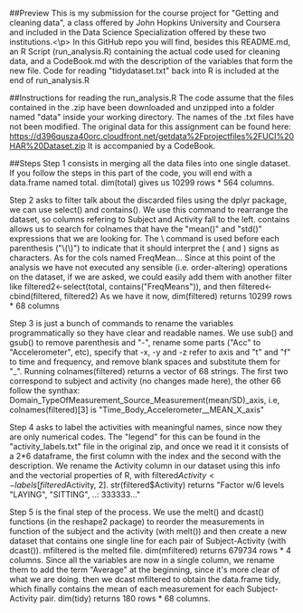 ##Preview
This is my submission for the course project for "Getting and cleaning data", a class offered by John Hopkins University and Coursera and included in the Data Science Specialization offered by these two institutions.<\p>
In this GitHub repo you will find, besides this README.md, an R Script (run_analysis.R) containing the actual code used for cleaning data, and a CodeBook.md with the description of the variables that form the new file.
Code for reading "tidydataset.txt" back into R is included at the end of run_analysis.R

##Instructions for reading the run_analysis.R
The code assume that the files contained in the .zip have been downloaded and unzipped into a folder named "data" inside your working directory. The names of the .txt files have not been modified.
The original data for this assignment can be found here:
https://d396qusza40orc.cloudfront.net/getdata%2Fprojectfiles%2FUCI%20HAR%20Dataset.zip 
It is accompanied by a CodeBook.

##Steps
Step 1 consists in merging all the data files into one single dataset. If you follow the steps in this part of the code, you will end with a data.frame named total. dim(total) gives us 10299 rows * 564 columns.

Step 2 asks to filter
talk about the discarded files
using the dplyr package, we can use select() and contains(). We use this command to rearrange the dataset, so columns refering to Subject and Activity fall to the left. contains allows us to search for colnames that have the "mean()" and "std()" expressions that we are looking for. The \\ command is used before each parenthesis ("\\(\\)") to indicate that it should interpret the ( and ) signs as characters.
As for the cols named FreqMean... Since at this point of the analysis we have not executed any sensible (i.e. order-altering) operations on the dataset, if we are asked, we could easily add them with another filter like 
filtered2<-select(total, contains("FreqMeans")), and then filtered<-cbind(filtered, filtered2)
As we have it now, dim(filtered) returns 10299 rows * 68 columns

Step 3 is just a bunch of commands to rename the variables programmatically so they have clear and readable names. We use sub() and gsub() to remove parenthesis and "-", rename some parts ("Acc" to "Accelerometer", etc), specify that -x, -y and -z refer to axis and "t" and "f" to time and frequency, and remove blank spaces and substitute them for "_".
Running colnames(filtered) returns a vector of 68 strings. The first two correspond to subject and activity (no changes made here), the other 66 follow the synthax: Domain_TypeOfMeasurement_Source_Measurement(mean/SD)_axis, i.e, colnames(filtered)[3] is "Time_Body_Accelerometer__MEAN_X_axis"

Step 4 asks to label the activities with meaningful names, since now they are only numerical codes. The "legend" for this can be found in the "activity_labels.txt" file in the original zip, and once we read it it consists of a 2*6 dataframe, the first column with the index and the second with the description. We rename the Activity column in our dataset using this info and the vectorial properties of R, with 
filtered$Activity<-labels[filtered$Activity, 2]. str(filtered$Activity) returns "Factor w/6 levels "LAYING", "SITTING", ..: 333333..."

Step 5 is the final step of the process. We use the melt() and dcast() functions (in the reshape2 package) to reorder the measurements in function of the subject and the activity (with melt()) and then create a new dataset that contains one single line for each pair of Subject-Activity (with dcast()).
mfiltered is the melted file. dim(mfiltered) returns 679734 rows * 4 columns. Since all the variables are now in a single column, we rename them to add the term "Average" at the beginning, since it's more clear of what we are doing.
then we dcast mfiltered to obtain the data.frame tidy, which finally contains the mean of each measurement for each Subject-Activity pair. dim(tidy) returns 180 rows * 68 columns.